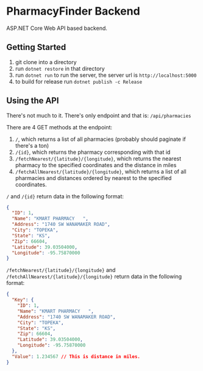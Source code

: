 # PharmacyFinder Backend #

ASP.NET Core Web API based backend.

## Getting Started ##

1) git clone into a directory
2) run `dotnet restore` in that directory
3) run `dotnet run` to run the server, the server url is `http://localhost:5000`
4) to build for release run `dotnet publish -c Release`

## Using the API ##

There's not much to it. There's only endpoint and that is: `/api/pharmacies`

There are 4 GET methods at the endpoint:

1) `/`, which returns a list of all pharmacies (probably should paginate if there's a ton)
2) `/{id}`,  which returns the pharmacy corresponding with that id
3) `/fetchNearest/{latitude}/{longitude}`, which returns the nearest pharmacy to the specified coordinates and the distance in miles
4) `/fetchAllNearest/{latitude}/{longitude}`, which returns a list of all pharmacies and distances ordered by nearest to the specified coordinates.

`/` and `/{id}` return data in the following format:

```JSON
{
  "ID": 1,
  "Name": "KMART PHARMACY   ",
  "Address": "1740 SW WANAMAKER ROAD",
  "City": "TOPEKA",
  "State": "KS",
  "Zip": 66604,
  "Latitude": 39.03504000,
  "Longitude": -95.75870000
}
```
`/fetchNearest/{latitude}/{longitude}` and `/fetchAllNearest/{latitude}/{longitude}` return data in the following format:

```JSON
{
  "Key": {
    "ID": 1,
    "Name": "KMART PHARMACY   ",
    "Address": "1740 SW WANAMAKER ROAD",
    "City": "TOPEKA",
    "State": "KS",
    "Zip": 66604,
    "Latitude": 39.03504000,
    "Longitude": -95.75870000
  },
  "Value": 1.234567 // This is distance in miles.
}
```
